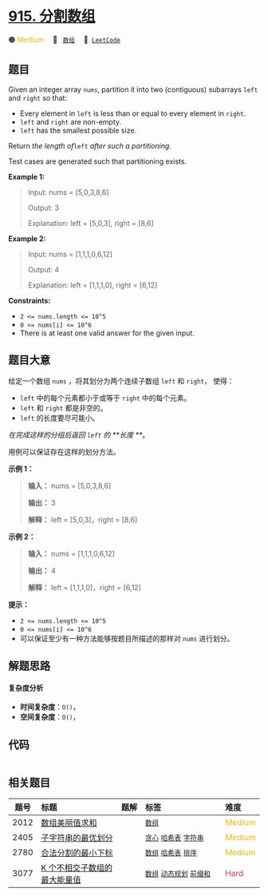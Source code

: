 # [915. 分割数组](https://leetcode.com/problems/partition-array-into-disjoint-intervals)

🟠 <font color=#ffb800>Medium</font>&emsp; 🔖&ensp; [`数组`](/outline/tag/array.md)&emsp; 🔗&ensp;[`LeetCode`](https://leetcode.com/problems/partition-array-into-disjoint-intervals)

## 题目

Given an integer array `nums`, partition it into two (contiguous) subarrays
`left` and `right` so that:

  * Every element in `left` is less than or equal to every element in `right`.
  * `left` and `right` are non-empty.
  * `left` has the smallest possible size.

Return _the length of_`left` _after such a partitioning_.

Test cases are generated such that partitioning exists.



**Example 1:**

> Input: nums = [5,0,3,8,6]
> 
> Output: 3
> 
> Explanation: left = [5,0,3], right = [8,6]

**Example 2:**

> Input: nums = [1,1,1,0,6,12]
> 
> Output: 4
> 
> Explanation: left = [1,1,1,0], right = [6,12]

**Constraints:**

  * `2 <= nums.length <= 10^5`
  * `0 <= nums[i] <= 10^6`
  * There is at least one valid answer for the given input.


## 题目大意

给定一个数组 `nums` ，将其划分为两个连续子数组 `left` 和 `right`， 使得：

  * `left` 中的每个元素都小于或等于 `right` 中的每个元素。
  * `left` 和 `right` 都是非空的。
  * `left` 的长度要尽可能小。

_在完成这样的分组后返回  `left` 的 **长度  **_。

用例可以保证存在这样的划分方法。



**示例 1：**

> 
> 
> 
> 
> 
> **输入：** nums = [5,0,3,8,6]
> 
> **输出：** 3
> 
> **解释：** left = [5,0,3]，right = [8,6]
> 
> 

**示例 2：**

> 
> 
> 
> 
> 
> **输入：** nums = [1,1,1,0,6,12]
> 
> **输出：** 4
> 
> **解释：** left = [1,1,1,0]，right = [6,12]
> 
> 



**提示：**

  * `2 <= nums.length <= 10^5`
  * `0 <= nums[i] <= 10^6`
  * 可以保证至少有一种方法能够按题目所描述的那样对 `nums` 进行划分。


## 解题思路

#### 复杂度分析

- **时间复杂度**：`O()`，
- **空间复杂度**：`O()`，

## 代码

```javascript

```

## 相关题目

<!-- prettier-ignore -->
| 题号 | 标题 | 题解 | 标签 | 难度 |
| :------: | :------ | :------: | :------ | :------ |
| 2012 | [数组美丽值求和](https://leetcode.com/problems/sum-of-beauty-in-the-array) |  |  [`数组`](/outline/tag/array.md) | <font color=#ffb800>Medium</font> |
| 2405 | [子字符串的最优划分](https://leetcode.com/problems/optimal-partition-of-string) |  |  [`贪心`](/outline/tag/greedy.md) [`哈希表`](/outline/tag/hash-table.md) [`字符串`](/outline/tag/string.md) | <font color=#ffb800>Medium</font> |
| 2780 | [合法分割的最小下标](https://leetcode.com/problems/minimum-index-of-a-valid-split) |  |  [`数组`](/outline/tag/array.md) [`哈希表`](/outline/tag/hash-table.md) [`排序`](/outline/tag/sorting.md) | <font color=#ffb800>Medium</font> |
| 3077 | [K 个不相交子数组的最大能量值](https://leetcode.com/problems/maximum-strength-of-k-disjoint-subarrays) |  |  [`数组`](/outline/tag/array.md) [`动态规划`](/outline/tag/dynamic-programming.md) [`前缀和`](/outline/tag/prefix-sum.md) | <font color=#ff334b>Hard</font> |

<style>
.blue {
    background-color: #096dd9;
    padding: 0.25rem 0.5rem;
    margin: 0;
    font-size: 0.85em;
    border-radius: 3px;
    color: white;
    font-weight: 500;
}
table th:first-of-type { width: 10%; }
table th:nth-of-type(2) { width: 35%; }
table th:nth-of-type(3) { width: 10%; }
table th:nth-of-type(4) { width: 35%; }
table th:nth-of-type(5) { width: 10%; }
</style>
